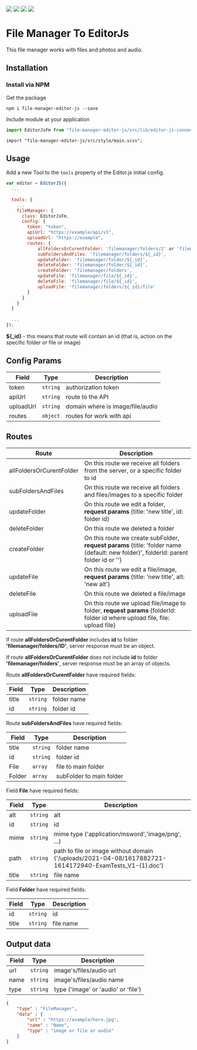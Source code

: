 ![](https://badgen.net/github/watchers/Roman19933/file-manager-editorJs)
![](https://badgen.net/github/stars/Roman19933/file-manager-editorJs) 
![](https://badgen.net/github/forks/Roman19933/file-manager-editorJs) 
![](https://badgen.net/github/tag/Roman19933/file-manager-editorJs/orange)
# File Manager To EditorJs

This file manager works with files and photos and audio.

## Installation

### Install via NPM

Get the package

```shell
npm i file-manager-editor-js --save
```

Include module at your application

```javascript
import EditorJsFm from "file-manager-editor-js/src/lib/editor-js-connect";
```

```style
import "file-manager-editor-js/src/style/main.scss";
```

## Usage

Add a new Tool to the `tools` property of the Editor.js initial config.

```javascript
var editor = EditorJS({
  ...
  
  tools: {
    ...
    fileManager: {
      class: EditorJsFm,
      config: {
        token: "token",
        apiUrl: "https://example/api/v1",
        uploadUrl: "https://example",
        routes: {
            allFoldersOrCurentFolder: 'filemanager/folders/2' or 'filemanager/folders',
            subFoldersAndFiles: 'filemanager/folders/${_id}',
            updateFolder: 'filemanager/folder/${_id}',
            deleteFolder: 'filemanager/folder/${_id}',
            createFolder: 'filemanager/folders',
            updateFile: 'filemanager/file/${_id}',
            deleteFile: 'filemanager/file/${_id}',
            uploadFile: 'filemanager/folders/${_id}/file'
        }
      }
    }
  }
  
  ...
});
```
<strong>${_id}</strong> - this means that route will contain an id (that is, action on the specific folder or file or image)

## Config Params

| Field          | Type      | Description                     |
| -------------- | --------- | ------------------------------- |
| token          | `string`  | authorization token             |
| apiUrl         | `string`  | route to the API                |
| uploadUrl      | `string`  | domain where is image/file/audio      |
| routes         | `object`  | routes for work with api        |

## Routes

| Route                     | Description                     |
| --------------------------| ------------------------------- |
| allFoldersOrCurentFolder  | On this route we receive all folders from the server, or a specific folder to id             |
| subFoldersAndFiles        | On this route we receive all folders and files/images to a specific folder               |
| updateFolder              | On this route we edit a folder, <strong>request params</strong> {title: 'new title', id: folder id}      |
| deleteFolder              | On this route we deleted a folder        |
| createFolder              | On this route we create subFolder, <strong>request params</strong> {title: 'folder name (default: new folder)', folderId: parent folder id or ''}        |
| updateFile                | On this route we edit a file/image, <strong>request params</strong> {title: 'new title', alt: 'new alt'}        |
| deleteFile                | On this route we deleted a file/image       |
| uploadFile                | On this route we upload file/image to folder, <strong>request params</strong> {folderId: folder id where upload file, file: upload file}        |

If route <strong>allFoldersOrCurentFolder</strong> includes <strong>id</strong> to folder <strong>'filemanager/folders/ID'</strong>, server response 
must be an object.

If route <strong>allFoldersOrCurentFolder</strong> does not include <strong>id</strong> to folder <strong>'filemanager/folders'</strong>, server response 
must be an array of objects.

Route <strong>allFoldersOrCurentFolder</strong> have required fields:

| Field          | Type      | Description                     |
| -------------- | --------- | ------------------------------- |
| title          | `string`  | folder name            |
| id         | `string`  | folder id               |

Route <strong>subFoldersAndFiles</strong> have required fields:

| Field          | Type      | Description                     |
| -------------- | --------- | ------------------------------- |
| title          | `string`  | folder name            |
| id         | `string`  | folder id               |
| File         | `array`  | file to main folder               |
| Folder         | `array`  | subFolder to main folder              |

Field <strong>File</strong> have required fields:

| Field          | Type      | Description                     |
| -------------- | --------- | ------------------------------- |
| alt          | `string`  | alt            |
| id         | `string`  | id               |
| mime         | `string`  | mime type ('application/msword','image/png', ...)            |
| path         | `string`  | path to file or image without domain ('/uploads/2021-04-08/1617882721-1614172940-ExamTests_V1-(1).doc')               |
| title         | `string`  | file name               |

Field <strong>Folder</strong> have required fields:

| Field          | Type      | Description                     |
| -------------- | --------- | ------------------------------- |
| id         | `string`  | id               |
| title         | `string`  | file name               |

## Output data

| Field          | Type      | Description                     |
| -------------- | --------- | ------------------------------- |
| url            | `string`  | image's/files/audio url                     |
| name        | `string`  | image's/files/audio name                 |
| type     | `string` | type ('image' or 'audio' or 'file')            |


```json
{
    "type" : "FileManager",
    "data" : {
        "url" : "https://example/hero.jpg",
        "name" : "Name",
        "type" : "image or file or audio"
    }
}
```
